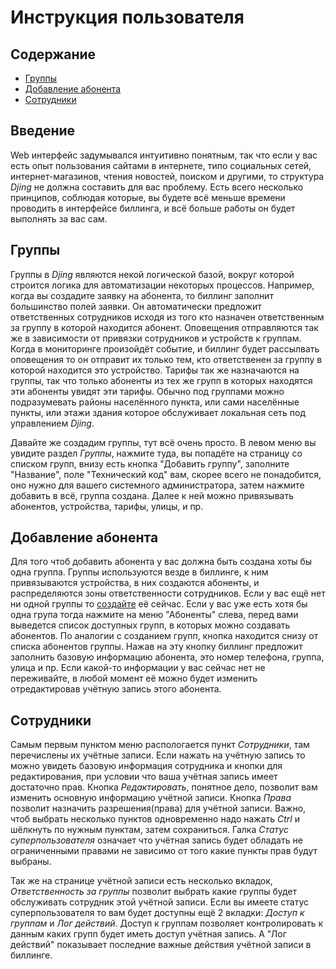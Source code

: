 # Инструкция пользователя

## Содержание
* [Группы](#Группы)
* [Добавление абонента](#Добавление-абонента)
* [Сотрудники](#Сотрудники)

## Введение
Web интерфейс задумывался интуитивно понятным, так что если у вас есть опыт пользования сайтами в интернете,
типо социальных сетей, интернет-магазинов, чтения новостей, поиском и другими, то структура *Djing* не должна
составить для вас проблему. Есть всего несколько принципов, соблюдая которые, вы будете всё меньше времени проводить
в интерфейсе биллинга, и всё больше работы он будет выполнять за вас сам.

## Группы
Группы в *Djing* являются некой логической базой, вокруг которой строится логика для автоматизации некоторых процессов.
Например, когда вы создадите заявку на абонента, то биллинг заполнит большинство полей заявки. Он автоматически
предложит ответственных сотрудников исходя из того кто назначен ответственным за группу в которой находится абонент.
Оповещения отправляются так же в зависимости от привязки сотрудников и устройств к группам. Когда в мониторинге
произойдёт событие, и биллинг будет рассылвать оповещения то он отправит их только тем, кто ответственен за группу
в которой находится это устройство. Тарифы так же назначаются на группы, так что только абоненты из тех же
групп в которых находятся эти абоненты увидят эти тарифы. Обычно под группами можно подразумевать районы населённого
пункта, или сами населённые пункты, или этажи здания которое обслуживает локальная сеть под управлением *Djing*.

Давайте же создадим группы, тут всё очень просто. В левом меню вы увидите раздел *Группы*, нажмите туда, вы попадёте
на страницу со списком групп, внизу есть кнопка "Добавить группу", заполните "Название", поле "Технический код" вам,
скорее всего не понадобится, оно нужно для вашего системного администратора, затем нажмите добавить в всё, группа создана.
Далее к ней можно привязывать абонентов, устройства, тарифы, улицы, и пр.

## Добавление абонента
Для того чтоб добавить абонента у вас должна быть создана хоты бы одна группа. Группы используются везде в биллинге,
к ним привязываются устройства, в них создаются абоненты, и распределяются зоны ответственности сотрудников. Если у вас
ещё нет ни одной группы то [создайте](#Группы) её сейчас. Если у вас уже есть хотя бы одна група тогда
нажмите на меню "Абоненты" слева, перед вами выведется список доступных групп, в которых можно создавать абонентов.
По аналогии с созданием групп, кнопка находится снизу от списка абонентов группы. Нажав на эту кнопку биллинг предложит
заполнить базовую информацию абонента, это номер телефона, группа, улица и пр. Если какой-то информации у вас сейчас нет
не переживайте, в любой момент её можно будет изменить отредактировав учётную запись этого абонента.

## Сотрудники
Самым первым пунктом меню распологается пункт *Сотрудники*, там перечислены их учётные записи. Если нажать на учётную
запись то можно увидеть базовую информация сотрудника и кнопки для редактирования, при условии что ваша учётная запись
имеет достаточно прав. Кнопка *Редактировать*, понятное дело, позволит вам изменить основную информацию учётной записи.
Кнопка *Права* позволит назначить разрешения(права) для учётной записи. Важно, чтоб выбрать несколько пунктов одновременно
надо нажать *Ctrl* и шёлкнуть по нужным пунктам, затем сохраниться. Галка *Статус суперпользователя* означает что учётная
запись будет обладать не ограниченными правами не зависимо от того какие пункты прав будут выбраны.

Так же на странице учётной записи есть несколько вкладок, *Ответственность за группы* позволит выбрать какие группы будет
обслуживать сотрудник этой учётной записи. Если вы имеете статус суперпользователя то вам будет доступны ещё 2 вкладки:
*Доступ к группам* и *Лог действий*. Доступ к группам позволяет контролировать к данным каких групп будет иметь доступ
учётная запись. А "Лог действий" показывает последние важные действия учётной записи в биллинге.
